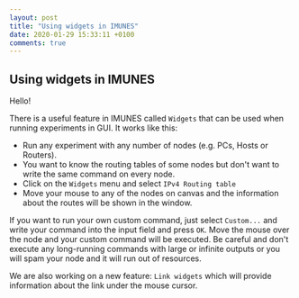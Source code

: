 ```yaml
---
layout: post
title: "Using widgets in IMUNES"
date: 2020-01-29 15:33:11 +0100
comments: true
---
```

## Using widgets in IMUNES

Hello!

There is a useful feature in IMUNES called `Widgets` that can be used when
running experiments in GUI. It works like this:
- Run any experiment with any number of nodes (e.g. PCs, Hosts or Routers).
- You want to know the routing tables of some nodes but don't want to write the
same command on every node.
- Click on the `Widgets` menu and select `IPv4 Routing table`
- Move your mouse to any of the nodes on canvas and the information about the
routes will be shown in the window.

If you want to run your own custom command, just select `Custom...` and write
your command into the input field and press `OK`. Move the mouse over the node
and your custom command will be executed. Be careful and don't execute any
long-running commands with large or infinite outputs or you will spam your node
and it will run out of resources.

We are also working on a new feature: `Link widgets` which will provide
information about the link under the mouse cursor.
